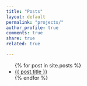 ```yaml
---
title: "Posts"
layout: default
permalink: "projects/"
author_profile: true
comments: true
share: true
related: true

---
```


<ul>
  {% for post in site.posts %}
    <li>
      <a href="{{ post.url }}">{{ post.title }}</a>
    </li>
  {% endfor %}
</ul>
